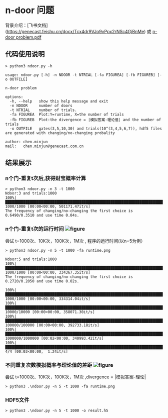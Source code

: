 # n-door 问题

背景介绍：[飞书文档] (https://genecast.feishu.cn/docx/Tcx4dr9VJo9vPpx2rNSc4GjBnMe) 或 [n-door problem.pdf](https://git.genecast.com.cn/chen.minjun/n-door/-/blob/main/n-door%20problem.pdf)

## 代码使用说明

```shell
> python3 ndoor.py -h

usage: ndoor.py [-h] -n NDOOR -t NTRIAL [-fa FIGUREA] [-fb FIGUREB] [-o OUTFILE]

n-door problem

options:
  -h, --help   show this help message and exit
  -n NDOOR     number of doors
  -t NTRIAL    number of trials.
  -fa FIGUREA  Plot:Y=runtime, X=the number of trials
  -fb FIGUREB  Plot:the divergence = |模拟答案-理论值| and the number of trials
  -o OUTFILE   gates(3,5,10,30) and trials(10^(3,4,5,6,7)), hdf5 files are generated with changing/no-changing probality

author: chen.minjun
mail:   chen.minjun@genecast.com.cn
```

## 结果展示

### n个门-重复t次后,获得财宝概率计算

```shell
> python3 ndoor.py -n 3 -t 1000
Ndoor:3 and trials:1000
100%|████████████████████████████████████████████████████████████████████████████████████████████████████████████████████| 1000/1000 [00:00<00:00, 501171.47it/s]
The frequency of changing/no-changing the first choice is 0.6490/0.3510 and use time 0.04s.
```

### n个门-重复t次的运行时间 ![figure](https://git.genecast.com.cn/chen.minjun/n-door/-/blob/main/result/runtime.png)

尝试 t=1000次、10K次，100K次，1M次 , 程序的运⾏时间(以n=5为例）

```shell
> python3 ndoor.py -n 5 -t 1000 -fa runtime.png

Ndoor:5 and trials:1000
100%|████████████████████████████████████████████████████████████████████████████████████████████████████████████████████| 1000/1000 [00:00<00:00, 334367.35it/s] 
The frequency of changing/no-changing the first choice is 0.2720/0.2050 and use time 0.02s.

100%|████████████████████████████████████████████████████████████████████████████████████████████████████████████████████| 1000/1000 [00:00<00:00, 334314.04it/s] 
100%|██████████████████████████████████████████████████████████████████████████████████████████████████████████████████| 10000/10000 [00:00<00:00, 358071.30it/s] 
100%|████████████████████████████████████████████████████████████████████████████████████████████████████████████████| 100000/100000 [00:00<00:00, 392733.18it/s] 
100%|██████████████████████████████████████████████████████████████████████████████████████████████████████████████| 1000000/1000000 [00:02<00:00, 340993.42it/s] 
100%|██████████████████████████████████████████████████████████████████████████████████████████████████████████████████████████████| 4/4 [00:03<00:00,  1.24it/s]
```

### 不同重复次数模拟概率与理论值的差距 ![figure](https://git.genecast.com.cn/chen.minjun/n-door/-/blob/main/result/divergence.png)

尝试 t=1000次、10K次，100K次，1M次 ,divergence = |模拟答案-理论|

```shell
> python3 .\ndoor.py -n 5 -t 1000 -fa runtime.png
```

### HDF5文件
```
> python3 .\ndoor.py -n 5 -t 1000 -o result.h5
```

